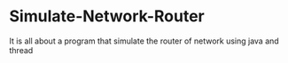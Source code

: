 # Simulate-Network-Router
It is all about a program that simulate the router of network using java and thread
